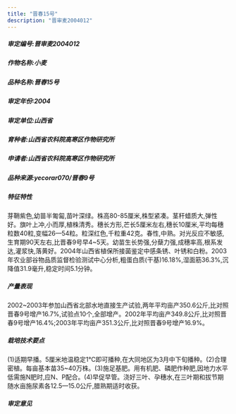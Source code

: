 ```yaml
---
title: "晋春15号"
description: "晋审麦2004012"
---
```

##### 审定编号:晋审麦2004012

##### 作物名称:小麦

##### 品种名称:晋春15号

##### 审定年份:2004

##### 审定单位:山西省

##### 育种者:山西省农科院高寒区作物研究所

##### 申请者:山西省农科院高寒区作物研究所

##### 品种来源:yecorar070/晋春9号

##### 特征特性
芽鞘紫色,幼苗半匍匐,苗叶深绿。株高80-85厘米,株型紧凑。茎秆蜡质大,弹性好。旗叶上冲,小而厚,植株清秀。穗长方形,芒长5厘米左右,穗长10厘米,平均每穗粒数40粒,变幅26—54粒。粒深红色,千粒重42克。春性,中熟。对光反应不敏感,生育期90天左右,比晋春9号早4~5天。幼苗生长势强,分蘖力强,成穗率高,根系发达,灌浆快,落黄好。2004年山西省植保所接菌鉴定中感条锈、叶锈和白粉。2003年农业部谷物品质监督检验测试中心分析,粗蛋白质(干基)16.18%,湿面筋36.3%,沉降值31.9毫升,稳定时间5.1分钟。

##### 产量表现
2002~2003年参加山西省北部水地直接生产试验,两年平均亩产350.6公斤,比对照晋春9号增产16.7%,试验点10个,全部增产。2002年平均亩产349.8公斤,比对照晋春9号增产16.4%;2003年平均亩产351.3公斤,比对照晋春9号增产16.9%。

##### 栽培技术要点
(1)适期早播。5厘米地温稳定1℃即可播种,在大同地区为3月中下旬播种。(2)合理密植。每亩基本苗35~40万株。(3)施足基肥。用有机肥、磷肥作种肥,因地力水平低需施N肥时,应N、P配合。(4)早促早管。浇好三叶、孕穗水,在三叶期和拔节期随水亩施尿素各12.5—15.0公斤,腊熟期适时收获。

##### 审定意见

